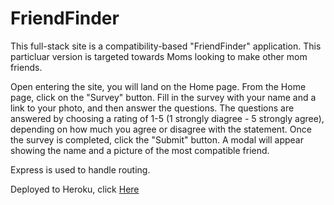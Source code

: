# FriendFinder

This full-stack site is a compatibility-based "FriendFinder" application. This particluar version is targeted towards Moms looking to make other mom friends.

Open entering the site, you will land on the Home page.
From the Home page, click on the "Survey" button.
Fill in the survey with your name and a link to your photo, and then answer the questions.
The questions are answered by choosing a rating of 1-5 (1 strongly diagree - 5 strongly agree), depending on how much you agree or disagree with the statement.
Once the survey is completed, click the "Submit" button.
A modal will appear showing the name and a picture of the most compatible friend.

Express is used to handle routing.

Deployed to Heroku, click [Here](https://serene-tor-47518.herokuapp.com/)

